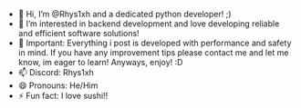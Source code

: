 - 👋 Hi, I’m @Rhys1xh and a dedicated python developer! ;)
- 👀 I’m interested in backend development and love developing reliable and efficient software solutions!
- 🌱 Important: Everything i post is developed with performance and safety in mind. If you have any improvement tips please contact me and let me know, im eager to learn! Anyways, enjoy! :D
- 📫 Discord: Rhys1xh
- 😄 Pronouns: He/Him
- ⚡ Fun fact: I love sushi!!


